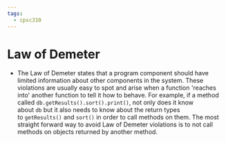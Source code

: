```yaml
---
tags:
  - cpsc310
---
```

# Law of Demeter

- The Law of Demeter states that a program component should have limited information about other components in the system. These violations are usually easy to spot and arise when a function 'reaches into' another function to tell it how to behave. For example, if a method called `db.getResults().sort().print()`, not only does it know about `db` but it also needs to know about the return types to `getResults()` and `sort()` in order to call methods on them. The most straight forward way to avoid Law of Demeter violations is to not call methods on objects returned by another method.